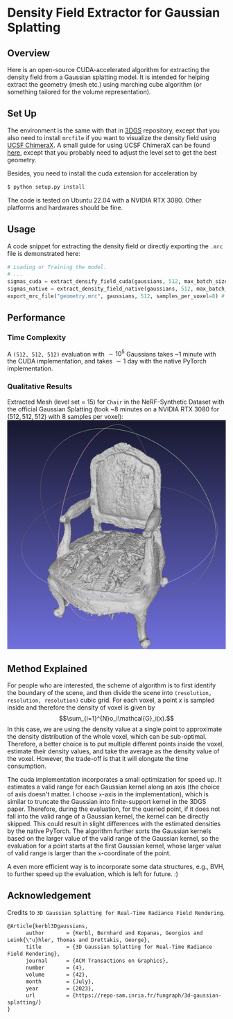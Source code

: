 # Density Field Extractor for Gaussian Splatting

## Overview

Here is an open-source CUDA-accelerated algorithm for extracting the density field from a Gaussian splatting model. It is intended for helping extract the geometry (mesh etc.) using marching cube algorithm (or something tailored for the volume representation).

## Set Up

The environment is the same with that in [3DGS](https://github.com/graphdeco-inria/gaussian-splatting/tree/main) repository, except that you also need to install `mrcfile` if you want to visualize the density field using [UCSF ChimeraX](https://www.cgl.ucsf.edu/chimerax/). A small guide for using UCSF ChimeraX can be found [here](https://github.com/NVlabs/eg3d/tree/main?tab=readme-ov-file#generating-media), except that you probably need to adjust the level set to get the best geometry.

Besides, you need to install the cuda extension for acceleration by
```bash
$ python setup.py install
```

The code is tested on Ubuntu 22.04 with a NVIDIA RTX 3080. Other platforms and hardwares should be fine.

## Usage

A code snippet for extracting the density field or directly exporting the `.mrc` file is demonstrated here:
```python
# Loading or Training the model.
# ...
sigmas_cuda = extract_densify_field_cuda(gaussians, 512, max_batch_size=10000000) # (512, 512, 512) Density field extracted with CUDA
sigmas_native = extract_density_field_native(gaussians, 512, max_batch_size=10) # (512, 512, 512) Density field extracted with native PyTorch
export_mrc_file("geometry.mrc", gaussians, 512, samples_per_voxel=8) # (512, 512, 512). Typically, sampling more points (8 in this case) in the voxel (and then take the average) produce better geometry.
```

## Performance
### Time Complexity
A `(512, 512, 512)` evaluation with $\sim10^5$ Gaussians takes ~$1$ minute with the CUDA implementation, and takes $\sim1$ day with the native PyTorch implementation.

### Qualitative Results
Extracted Mesh (level set = $15$) for `Chair` in the NeRF-Synthetic Dataset with the official Gaussian Splatting (took ~$8$ minutes on a NVIDIA RTX 3080 for $(512, 512, 512)$ with $8$ samples per voxel):
![chair](./demo/chair.png)

## Method Explained
For people who are interested, the scheme of algorithm is to first identify the boundary of the scene, and then divide the scene into `(resolution, resolution, resolution)` cubic grid. For each voxel, a point $x$ is sampled inside and therefore the density of voxel is given by $$\sum_{i=1}^{N}o_i\mathcal{G}_i(x).$$ In this case, we are using the density value at a single point to approximate the density distribution of the whole voxel, which can be sub-optimal. Therefore, a better choice is to put multiple different points inside the voxel, estimate their density values, and take the average as the density value of the voxel. However, the trade-off is that it will elongate the time consumption.

The cuda implementation incorporates a small optimization for speed up. It estimates a valid range for each Gaussian kernel along an axis (the choice of axis doesn't matter. I choose `x`-axis in the implementation), which is similar to truncate the Gaussian into finite-support kernel in the 3DGS paper. Therefore, during the evaluation, for the queried point, if it does not fall into the valid range of a Gaussian kernel, the kernel can be directly skipped. This could result in slight differences with the estimated densities by the native PyTorch. The algorithm further sorts the Gaussian kernels based on the larger value of the valid range of the Gaussian kernel, so the evaluation for a point starts at the first Gaussian kernel, whose larger value of valid range is larger than the `x`-coordinate of the point.

A even more efficient way is to incorporate some data structures, e.g., BVH, to further speed up the evaluation, which is left for future. :)

## Acknowledgement
Credits to `3D Gaussian Splatting for Real-Time Radiance Field Rendering`.
<div class="container is-max-desktop content">
    <pre><code>@Article{kerbl3Dgaussians,
      author       = {Kerbl, Bernhard and Kopanas, Georgios and Leimk{\"u}hler, Thomas and Drettakis, George},
      title        = {3D Gaussian Splatting for Real-Time Radiance Field Rendering},
      journal      = {ACM Transactions on Graphics},
      number       = {4},
      volume       = {42},
      month        = {July},
      year         = {2023},
      url          = {https://repo-sam.inria.fr/fungraph/3d-gaussian-splatting/}
}</code></pre>
</div>